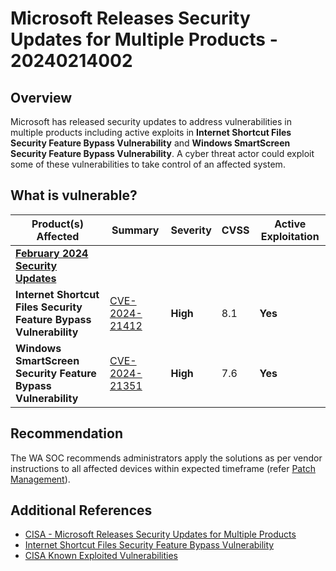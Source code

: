 # Microsoft Releases Security Updates for Multiple Products - 20240214002

## Overview

Microsoft has released security updates to address vulnerabilities in multiple products including active exploits in **Internet Shortcut Files Security Feature Bypass Vulnerability** and **Windows SmartScreen Security Feature Bypass Vulnerability**. A cyber threat actor could exploit some of these vulnerabilities to take control of an affected system.

## What is vulnerable?

| Product(s) Affected                                                                                | Summary                                                                                | Severity | CVSS | Active Exploitation |
| -------------------------------------------------------------------------------------------------- | -------------------------------------------------------------------------------------- | -------- | ---- | ------------------- |
| [**February 2024 Security Updates**](https://msrc.microsoft.com/update-guide/releaseNote/2024-Feb) |                                                                                        |          |      |                     |
| **Internet Shortcut Files Security Feature Bypass Vulnerability**                                  | [CVE-2024-21412](https://msrc.microsoft.com/update-guide/vulnerability/CVE-2024-21412) | **High** | 8.1  | **Yes**             |
| **Windows SmartScreen Security Feature Bypass Vulnerability**                                      | [CVE-2024-21351](https://nvd.nist.gov/vuln/detail/CVE-2024-21351)                      | **High** | 7.6  | **Yes**             |

## Recommendation

The WA SOC recommends administrators apply the solutions as per vendor instructions to all affected devices within expected timeframe (refer [Patch Management](../guidelines/patch-management.md)).

## Additional References

- [CISA - Microsoft Releases Security Updates for Multiple Products](https://www.cisa.gov/news-events/alerts/2024/02/13/microsoft-releases-security-updates-multiple-products)
- [Internet Shortcut Files Security Feature Bypass Vulnerability](https://msrc.microsoft.com/update-guide/en-US/vulnerability/CVE-2024-21412)
- [CISA Known Exploited Vulnerabilities ](https://www.cisa.gov/known-exploited-vulnerabilities-catalog)
